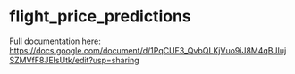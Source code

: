 # flight_price_predictions

Full documentation here: https://docs.google.com/document/d/1PqCUF3_QvbQLKjVuo9iJ8M4qBJIujSZMVfF8JEIsUtk/edit?usp=sharing